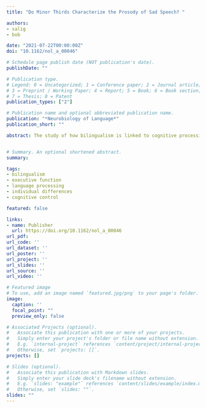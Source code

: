 ```yaml
---
title: "Do Minor Thirds Characterize the Prosody of Sad Speech? "

authors:
- salig
- bob

date: "2021-07-22T00:00:00Z"
doi: "10.1162/nol_a_00046"

# Schedule page publish date (NOT publication's date).
publishDate: ""

# Publication type.
# Legend: 0 = Uncategorized; 1 = Conference paper; 2 = Journal article;
# 3 = Preprint / Working Paper; 4 = Report; 5 = Book; 6 = Book section;
# 7 = Thesis; 8 = Patent
publication_types: ["2"]

# Publication name and optional abbreviated publication name.
publication: "*Neurobiology of Language*"
publication_short: ""

abstract: The study of how bilingualism is linked to cognitive processing, including executive functioning, has historically focused on comparing bilinguals to monolinguals across a range of tasks. These group comparisons presume to capture relatively stable cognitive traits and have revealed important insights about the architecture of the language processing system that could not have been gleaned from studying monolinguals alone. However, there are drawbacks to using a groupcomparison, or Traits, approach. In this theoretical review, we outline some limitations of treating executive functions as stable traits and of treating bilinguals as a uniform group when comparing to monolinguals. To build on what we have learned from group comparisons, we advocate for an emerging complementary approach to the question of cognition and bilingualism. Using an approach that compares bilinguals to themselves under different linguistic or cognitive contexts allows researchers to ask questions about how language and cognitive processes interact based on dynamically fluctuating cognitive and neural states. A States approach, which has already been used by bilingualism researchers, allows for cause-and-effect hypotheses and shifts our focus from questions of group differences to questions of how varied linguistic environments influence cognitive operations in the moment and how fluctuations in cognitive engagement impact language processing.


# Summary. An optional shortened abstract.
summary:

tags:
- bilingualism
- executive function
- language processing
- individual differences
- cognitive control

featured: false

links:
- name: Publisher
  url: https://doi.org/10.1162/nol_a_00046
url_pdf: 
url_code: ''
url_dataset: ''
url_poster: ''
url_project: ''
url_slides: ''
url_source: ''
url_video: ''

# Featured image
# To use, add an image named `featured.jpg/png` to your page's folder. 
image:
  caption: ''
  focal_point: ""
  preview_only: false

# Associated Projects (optional).
#   Associate this publication with one or more of your projects.
#   Simply enter your project's folder or file name without extension.
#   E.g. `internal-project` references `content/project/internal-project/index.md`.
#   Otherwise, set `projects: []`.
projects: []

# Slides (optional).
#   Associate this publication with Markdown slides.
#   Simply enter your slide deck's filename without extension.
#   E.g. `slides: "example"` references `content/slides/example/index.md`.
#   Otherwise, set `slides: ""`.
slides: ""
---
```


